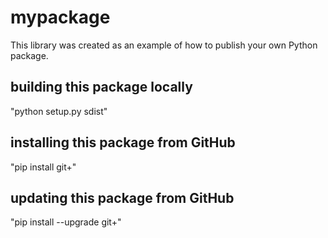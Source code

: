 # mypackage
This library was created as an example of how to publish your own Python package.

## building this package locally
"python setup.py sdist"

## installing this package from GitHub
"pip install git+"

## updating this package from GitHub
"pip install --upgrade git+"
